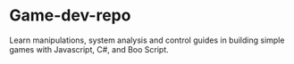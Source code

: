 # Game-dev-repo
Learn manipulations, system analysis and control guides in building simple games with Javascript, C#, and Boo Script.
